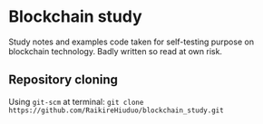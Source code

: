 # Blockchain study

Study notes and examples code taken for self-testing purpose on blockchain technology. Badly written so read at own risk. 

## Repository cloning

Using `git-scm` at terminal: `git clone https://github.com/RaikireHiuduo/blockchain_study.git`
